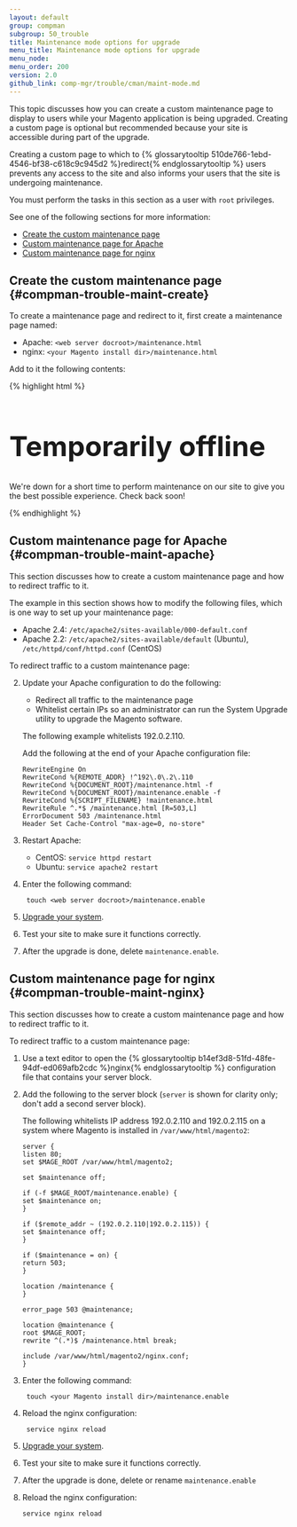```yaml
---
layout: default
group: compman
subgroup: 50_trouble
title: Maintenance mode options for upgrade
menu_title: Maintenance mode options for upgrade
menu_node: 
menu_order: 200
version: 2.0
github_link: comp-mgr/trouble/cman/maint-mode.md
---
```


This topic discusses how you can create a custom maintenance page to display to users while your Magento application is being upgraded. Creating a custom page is optional but recommended because your site is accessible during part of the upgrade.

Creating a custom page to which to {% glossarytooltip 510de766-1ebd-4546-bf38-c618c9c945d2 %}redirect{% endglossarytooltip %} users prevents any access to the site and also informs your users that the site is undergoing maintenance.

<div class="bs-callout bs-callout-info" id="info">
  <p>You must perform the tasks in this section as a user with <code>root</code> privileges.</p>
</div>

See one of the following sections for more information:

*	[Create the custom maintenance page](#compman-trouble-maint-create)
*	[Custom maintenance page for Apache](#compman-trouble-maint-apache)
*	[Custom maintenance page for nginx](#compman-trouble-maint-nginx)

## Create the custom maintenance page {#compman-trouble-maint-create}
To create a maintenance page and redirect to it, first create a maintenance page named:

*	Apache: `<web server docroot>/maintenance.html`
*	nginx: `<your Magento install dir>/maintenance.html`

Add to it the following contents:

{% highlight html %}
<!DOCTYPE html>
<html>
<head>
<title>Temporarily Offline</title>
<meta http-equiv="Content-Type" content="text/html; charset=UTF-8">
<style>
h1
{ font-size: 50px; }

body
{ text-align:center; font: 20px Helvetica, sans-serif; color: #333; }

</style>
</head>
<body>
<h1>Temporarily offline</h1>
<p>We're down for a short time to perform maintenance on our site to give you the best possible experience. Check back soon!</p>
</body>
</html>
{% endhighlight %}

## Custom maintenance page for Apache {#compman-trouble-maint-apache}
This section discusses how to create a custom maintenance page and how to redirect traffic to it.

The example in this section shows how to modify the following files, which is one way to set up your maintenance page:

*	Apache 2.4: `/etc/apache2/sites-available/000-default.conf`
*	Apache 2.2: `/etc/apache2/sites-available/default` (Ubuntu), `/etc/httpd/conf/httpd.conf` (CentOS)

To redirect traffic to a custom maintenance page:

2.	Update your Apache configuration to do the following:

	*	Redirect all traffic to the maintenance page
	*	Whitelist certain IPs so an administrator can run the System Upgrade utility to upgrade the Magento software.

	The following example whitelists 192.0.2.110.

	Add the following at the end of your Apache configuration file:

		RewriteEngine On
		RewriteCond %{REMOTE_ADDR} !^192\.0\.2\.110
		RewriteCond %{DOCUMENT_ROOT}/maintenance.html -f
		RewriteCond %{DOCUMENT_ROOT}/maintenance.enable -f
		RewriteCond %{SCRIPT_FILENAME} !maintenance.html
		RewriteRule ^.*$ /maintenance.html [R=503,L]
		ErrorDocument 503 /maintenance.html
		Header Set Cache-Control "max-age=0, no-store"

3.	Restart Apache:

	*	CentOS: `service httpd restart`
	*	Ubuntu: `service apache2 restart`

4. Enter the following command:

		touch <web server docroot>/maintenance.enable
5.	[Upgrade your system]({{page.baseurl}}comp-mgr/upgrader/upgrade-start.html).
7.	Test your site to make sure it functions correctly.
6.	After the upgrade is done, delete `maintenance.enable`.

## Custom maintenance page for nginx {#compman-trouble-maint-nginx}
This section discusses how to create a custom maintenance page and how to redirect traffic to it.

To redirect traffic to a custom maintenance page:

1.	Use a text editor to open the {% glossarytooltip b14ef3d8-51fd-48fe-94df-ed069afb2cdc %}nginx{% endglossarytooltip %} configuration file that contains your server block.
2.	Add the following to the server block (`server` is shown for clarity only; don't add a second server block).

	The following whitelists IP address 192.0.2.110 and 192.0.2.115 on a system where Magento is installed in `/var/www/html/magento2`:

		server {
		listen 80;
		set $MAGE_ROOT /var/www/html/magento2;

		set $maintenance off;

		if (-f $MAGE_ROOT/maintenance.enable) {
		set $maintenance on; 
		}

		if ($remote_addr ~ (192.0.2.110|192.0.2.115)) {
		set $maintenance off;
		}

		if ($maintenance = on) {
		return 503;
		}

		location /maintenance {
		}

		error_page 503 @maintenance;

		location @maintenance {
		root $MAGE_ROOT;
		rewrite ^(.*)$ /maintenance.html break;

		include /var/www/html/magento2/nginx.conf;
		}
4. Enter the following command:

		touch <your Magento install dir>/maintenance.enable
3. Reload the nginx configuration:

		service nginx reload
5.	[Upgrade your system]({{page.baseurl}}comp-mgr/upgrader/upgrade-start.html).
7.	Test your site to make sure it functions correctly.
6.	After the upgrade is done, delete or rename `maintenance.enable`
5.	Reload the nginx configuration:

		service nginx reload
